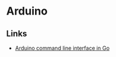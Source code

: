 # Arduino

## Links

- [Arduino command line interface in Go](https://github.com/arduino/arduino-cli#readme)
